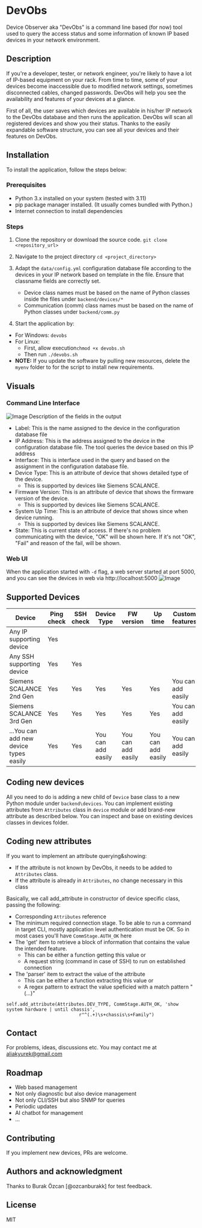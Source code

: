 # DevObs
Device Observer aka "DevObs" is a command line based (for now) tool used to query the access status and some information of known IP based devices in your network environment.

## Description
If you're a developer, tester, or network engineer, you're likely to have a lot of IP-based equipment on your rack.
From time to time, some of your devices become inaccessible due to modified network settings, sometimes disconnected cables, changed passwords.
DevObs will help you see the availability and features of your devices at a glance.
<p>
First of all, the user saves which devices are available in his/her IP network to the DevObs database and then runs the application. DevObs will scan all registered devices and show you their status. Thanks to the easily expandable software structure, you can see all your devices and their features on DevObs.

## Installation
To install the application, follow the steps below:
### Prerequisites
- Python 3.x installed on your system (tested with 3.11)
- pip package manager installed. (It usually comes bundled with Python.)
- Internet connection to install dependencies 
### Steps
1. Clone the repository or download the source code.
```git clone <repository_url>```
2. Navigate to the project directory
```cd <project_directory>```
3. Adapt the ```data/config.yml``` configuration database file according to the devices in your IP network based on template in the file.
Ensure that classname fields are correctly set. 
   * Device class names must be based on the name of Python classes inside the files under ```backend/devices/*```
   * Communication (comm) class names must be based on the name of Python classes under ```backend/comm.py```

4. Start the application by:
- For Windows: ```devobs```
- For Linux:
  - First, allow execution```chmod +x devobs.sh``` 
  - Then run ```./devobs.sh```
- <b>NOTE:</b> If you update the software by pulling new resources, delete the ```myenv``` folder to for the script to install new requirements.

## Visuals
### Command Line Interface
![Image](static/images/screenshot_01.png)
Description of the fields in the output
* Label: This is the name assigned to the device in the configuration database file
* IP Address: This is the address assigned to the device in the configuration database file.
The tool queries the device based on this IP address
* Interface: This is interface used in the query and based on the assignment in the configuration database file.
* Device Type: This is an attribute of device that shows detailed type of the device.
  *  This is supported by devices like Siemens SCALANCE.
* Firmware Version: This is an attribute of device that shows the firmware version of the device.
  *  This is supported by devices like Siemens SCALANCE.
* System Up Time: This is an attribute of device that shows since when device running.
  *  This is supported by devices like Siemens SCALANCE.
* State: This is current state of access. If there's no problem communicating with the device, "OK" will be shown here.
If it's not "OK", "Fail" and reason of the fail, will be shown.
### Web UI
When the application started with ```-d``` flag, a web server started at port 5000, and you can see the devices in web via http://localhost:5000 
![Image](static/images/screenshot_02.png)
## Supported Devices
| Device                                 | Ping<br/>check | SSH<br/>check | Device Type | FW version | Up time | Custom features        |
|----------------------------------------|----------------|---------------|-------------|------------|---------|------------------------|
| Any IP supporting device               | Yes            |               |             |            |         |                        |
| Any SSH supporting device              | Yes            | Yes           |             |            |         |                        |
| Siemens SCALANCE 2nd Gen               | Yes            | Yes           | Yes         | Yes        | Yes     | You can<br/>add easily |
| Siemens SCALANCE 3rd Gen               | Yes            | Yes           | Yes         | Yes        | Yes     | You can<br/>add easily |
| ...You can add new device types easily | Yes            | Yes           | You can<br/>add easily         | You can<br/>add easily        | You can<br/>add easily     | You can<br/>add easily |

## Coding new devices
All you need to do is adding a new child of ```Device``` base class to a new Python module
under ```backend\devices```. You can implement existing attributes from ```Attributes``` class in ```device``` module
or add brand-new attribute as described below. You can inspect and base on existing devices classes in devices folder.

## Coding new attributes
If you want to implement an attribute querying&showing:
* If the attribute is not known by DevObs, it needs to be added to ```Attributes``` class.
* If the attribute is already in ```Attributes```, no change necessary in this class

Basically, we call add_attribute in constructor of device specific class, passing the following:
* Corresponding ```Attributes``` reference
* The minimum required connection stage. To be able to run a command in target CLI,
mostly application level authentication must be OK. So in most cases you'll have ```CommStage.AUTH_OK``` here
* The 'get' item to retrieve a block of information that contains the value the intended feature.
  * This can be either a function getting this value or
  * A request string (command in case of SSH) to run on established connection
* The 'parser' item to extract the value of the attribute
  * This can be either a function extracting this value or
  * A regex pattern to extract the value speficied with a match pattern "(...)"
```
self.add_attribute(Attributes.DEV_TYPE, CommStage.AUTH_OK, 'show system hardware | until chassis',
                           r"^(.+)\s+chassis\s+Family")
``` 

## Contact
For problems, ideas, discussions etc. You may contact me at aliakyurek@gmail.com
## Roadmap
* Web based management
* Not only diagnostic but also device management
* Not only CLI/SSH but also SNMP for queries
* Periodic updates
* AI chatbot for management
* ...
## Contributing
If you implement new devices, PRs are welcome.
## Authors and acknowledgment
Thanks to Burak Özcan [@ozcanburakk] for test feedback.
## License
MIT
